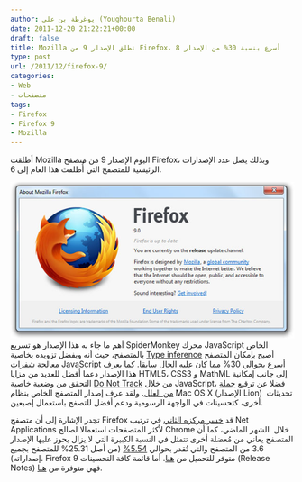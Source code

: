 ```yaml
---
author: يوغرطة بن علي (Youghourta Benali)
date: 2011-12-20 21:22:21+00:00
draft: false
title: Mozilla تطلق الإصدار 9 من Firefox، أسرع بنسبة 30% من الإصدار 8
type: post
url: /2011/12/firefox-9/
categories:
- Web
- متصفحات
tags:
- Firefox
- Firefox 9
- Mozilla
---
```


أطلقت Mozilla اليوم الإصدار 9 من متصفح Firefox، وبذلك يصل عدد الإصدارات الرئيسية للمتصفح التي أُطلقت هذا العام إلى 6.

[![الإصدار التاسع من متصفح فايرفوكس](firefox-9.jpg)
](firefox-9.jpg)
أهم ما جاء به هذا الإصدار هو تسريع SpiderMonkey محرك JavaScript الخاص بالمتصفح، حيث أنه وبفضل تزويده بخاصية [Type inference](http://blog.mozilla.com/futurereleases/2011/11/10/type-inference-to-firefox-beta/) أصبح بإمكان المتصفح معالجة شفرات JavaScript أسرع بحوالي 30% مما كان عليه الحال سابقا.
كما يعرف هذا الإصدار دعما أفضل للعديد من مزايا HTML5، CSS3 و MathML إلى جانب إمكانية التحقق من وضعية خاصية [Do Not Track](https://www.it-scoop.com/2011/01/mozilla-do-not-track/) من خلال JavaScript، فضلا عن ترقيع [جملة من العلل](http://www.mozilla.org/en-US/firefox/9.0/releasenotes/buglist.html).
ولقد عرف إصدار المتصفح الخاص بنظام Mac OS X (الإصدار Lion)  تحديثات أخرى، كتحسينات في الواجهة الرسومية ودعم أفضل للتصفح باستعمال إصبعين.

تجدر الإشارة إلى أن متصفح Firefox قد [خسر مركزه الثاني](https://www.it-scoop.com/2011/11/chrome-matches-firefox-market-share/) في ترتيب Net Applications لأكثر المتصفحات استعمالا لصالح Chrome خلال  الشهر الماضي، كما أن المتصفح يعاني من مُعضلة أخرى تتمثل في النسبة الكبيرة التي لا يزال يحوز عليها الإصدار 3.6 من المتصفح والتي تُقدر بحوالي [5.54%](http://gs.statcounter.com/#browser_version-ww-monthly-201011-201111) (من أصل 25.31% للمتصفح بجميع إصداراته).
Firefox 9 متوفر للتحميل من [هنا](http://www.mozilla.org/en-US/firefox/all.html). أما قائمة كافة التحسينات (Release Notes) فهي متوفرة من [هنا](http://www.mozilla.org/en-US/firefox/9.0/releasenotes/).
